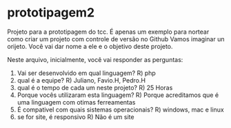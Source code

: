# prototipagem2
Projeto para a prototipagem do tcc. É apenas um exemplo para nortear como criar um projeto com controle de versão no Github
Vamos imaginar un orijeto. Você vai dar nome a ele e o objetivo deste projeto.

Neste arquivo, inicialmente, você vai responder as perguntas:

1) Vai ser desenvolvido em qual linguagem?
R) php
2) qual é a equipe?
R) Juliano, Favio.H, Pedro.H 
3) qual é o tempo de cada um neste projeto?
R) 25 Horas
4) Porque vocês utilizaram esta linguagem? 
R) Porque acreditamos que é uma linguagem com otimas ferreamentas 
5) É compativel com quais sistemas operacionais? 
R) windows, mac e linux 
6) se for site, é responsivo 
R) Não é um site

